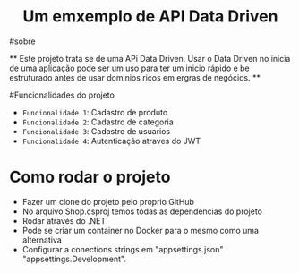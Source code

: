 <h1 align="center"> Um emxemplo de API Data Driven </h1>

#sobre

** Este projeto trata se de uma APi Data Driven. Usar o Data Driven no inicia de uma aplicação pode ser um
uso para ter um inicio rápido e be estruturado antes de usar dominios ricos em ergras de negócios. **

#Funcionalidades do projeto

- `Funcionalidade 1`: Cadastro de produto
- `Funcionalidade 2`: Cadastro de categoria
- `Funcionalidade 3`: Cadastro de usuarios
- `Funcionalidade 4`: Autenticação atraves do JWT

# Como rodar o projeto

- Fazer um clone do projeto pelo proprio GitHub
- No arquivo Shop.csproj temos todas as dependencias do projeto
- Rodar através do .NET
- Pode se criar um container no Docker para o mesmo como uma alternativa
- Configurar a conections strings em "appsettings.json" "appsettings.Development".